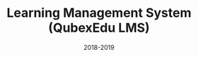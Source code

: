 ---
layout: project
type: project
image: img/projects/qubex-lms.jpeg
title: "Learning Management System (QubexEdu LMS)"
date: 2018-2019
published: true
labels:
  - Flutter
summary: "Different mobile applications of learning management system for students, teachers and parents."
projecturl: https://play.google.com/store/apps/details?id=com.qubexedu.employeeapp&hl=en&gl=US
---